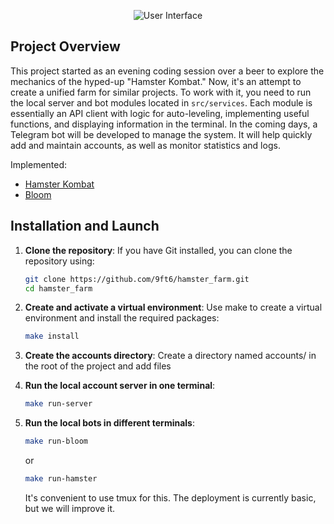 <p align="center">
  <img src="https://github.com/9ft6/hamster_farm/raw/media/pics/cui.png" alt="User Interface">
</p>

## Project Overview

This project started as an evening coding session over a beer to explore the mechanics of the hyped-up "Hamster Kombat." Now, it's an attempt to create a unified farm for similar projects. To work with it, you need to run the local server and bot modules located in `src/services`. Each module is essentially an API client with logic for auto-leveling, implementing useful functions, and displaying information in the terminal. In the coming days, a Telegram bot will be developed to manage the system. It will help quickly add and maintain accounts, as well as monitor statistics and logs.

Implemented:
- [Hamster Kombat](https://github.com/9ft6/hamster_farm/tree/main/src/services/hamster_kombat/README.md)
- [Bloom](https://github.com/9ft6/hamster_farm/tree/main/src/services/bloom/README.md)

## Installation and Launch

1. **Clone the repository**:
   If you have Git installed, you can clone the repository using:
   ```bash
   git clone https://github.com/9ft6/hamster_farm.git
   cd hamster_farm
   ```
   
2. **Create and activate a virtual environment**:
   Use make to create a virtual environment and install the required packages:
   ```bash
   make install
   ```
   
3. **Create the accounts directory**:
   Create a directory named accounts/ in the root of the project and add files

4. **Run the local account server in one terminal**:
   ```bash
   make run-server
   ```

5. **Run the local bots in different terminals**:
   ```bash
   make run-bloom
   ```
   or
   ```bash
   make run-hamster
   ```
   It's convenient to use tmux for this. The deployment is currently basic, but we will improve it.
